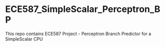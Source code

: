 # ECE587_SimpleScalar_Perceptron_BP
This repo contains ECE587 Project - Perceptron Branch Predictor for a SimpleScalar CPU
